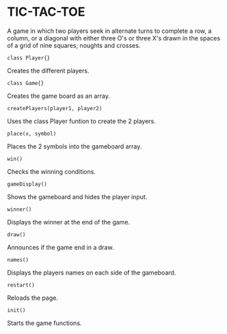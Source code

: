 # TIC-TAC-TOE

A game in which two players seek in alternate turns to complete a row, a column, or a diagonal with either three O's or three X's drawn in the spaces of a grid of nine squares; noughts and crosses.

```
class Player{}
```
Creates the different players.

```
class Game{}
```
Creates the game board as an array.

```
createPlayers(player1, player2)
```
Uses the class Player funtion to create the 2 players.

```
place(x, symbol)
```
Places the 2 symbols into the gameboard array.

```
win()
```
Checks the winning conditions.

```
gameDisplay()
```
Shows the gameboard and hides the player input.

```
winner()
```
Displays the winner at the end of the game.

```
draw()
```
Announces if the game end in a draw.

```
names()
```
Displays the players names on each side of the gameboard.

```
restart()
```
Reloads the page.

```
init()
```
Starts the game functions.